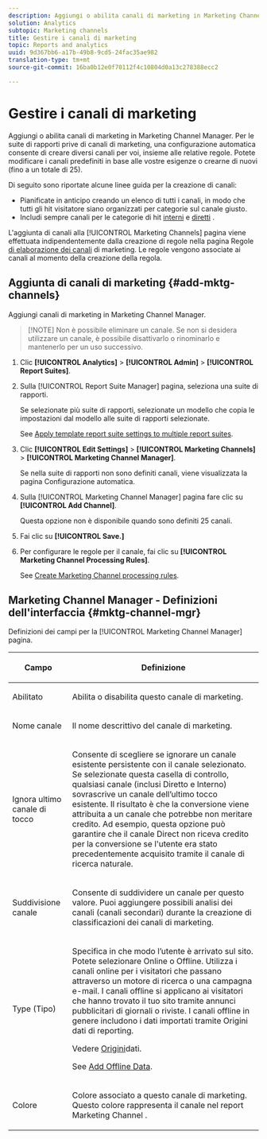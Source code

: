 ```yaml
---
description: Aggiungi o abilita canali di marketing in Marketing Channel Manager. Per le suite di rapporti prive di canali di marketing, una configurazione automatica consente di creare diversi canali per voi, insieme alle relative regole. Potete modificare i canali predefiniti in base alle vostre esigenze o crearne di nuovi (fino a un totale di 25).
solution: Analytics
subtopic: Marketing channels
title: Gestire i canali di marketing
topic: Reports and analytics
uuid: 9d367bb6-a17b-49b8-9cd5-24fac35ae982
translation-type: tm+mt
source-git-commit: 16ba0b12e0f70112f4c10804d0a13c278388ecc2

---
```



# Gestire i canali di marketing

Aggiungi o abilita canali di marketing in Marketing Channel Manager. Per le suite di rapporti prive di canali di marketing, una configurazione automatica consente di creare diversi canali per voi, insieme alle relative regole. Potete modificare i canali predefiniti in base alle vostre esigenze o crearne di nuovi (fino a un totale di 25).

Di seguito sono riportate alcune linee guida per la creazione di canali:

* Pianificate in anticipo creando un elenco di tutti i canali, in modo che tutti gli hit visitatore siano organizzati per categorie sul canale giusto.
* Includi sempre canali per le categorie di hit [interni](/help/components/c-marketing-channels/c-faq.md) e [diretti](/help/components/c-marketing-channels/c-faq.md) .

L'aggiunta di canali alla [!UICONTROL Marketing Channels] pagina viene effettuata indipendentemente dalla creazione di regole nella pagina Regole [di elaborazione dei canali](/help/components/c-marketing-channels/t-rules.md) di marketing. Le regole vengono associate ai canali al momento della creazione della regola.

## Aggiunta di canali di marketing {#add-mktg-channels}

Aggiungi canali di marketing in Marketing Channel Manager.

> [!NOTE] Non è possibile eliminare un canale. Se non si desidera utilizzare un canale, è possibile disattivarlo o rinominarlo e mantenerlo per un uso successivo.

1. Clic **[!UICONTROL Analytics]** &gt; **[!UICONTROL Admin]** &gt; **[!UICONTROL Report Suites]**.
1. Sulla [!UICONTROL Report Suite Manager] pagina, seleziona una suite di rapporti.

   Se selezionate più suite di rapporti, selezionate un modello che copia le impostazioni dal modello alle suite di rapporti selezionate.

   See [Apply template report suite settings to multiple report suites](/help/components/c-marketing-channels/t-template.md).

1. Clic **[!UICONTROL Edit Settings]** &gt; **[!UICONTROL Marketing Channels]** &gt; **[!UICONTROL Marketing Channel Manager]**.

   Se nella suite di rapporti non sono definiti canali, viene visualizzata la pagina Configurazione [](/help/components/c-marketing-channels/c-channel-autosetup.md) automatica.

1. Sulla [!UICONTROL Marketing Channel Manager] pagina fare clic su **[!UICONTROL Add Channel]**.

   Questa opzione non è disponibile quando sono definiti 25 canali.

1. Fai clic su **[!UICONTROL Save.]**
1. Per configurare le regole per il canale, fai clic su **[!UICONTROL Marketing Channel Processing Rules]**.

   See [Create Marketing Channel processing rules](/help/components/c-marketing-channels/t-rules.md).

## Marketing Channel Manager - Definizioni dell'interfaccia {#mktg-channel-mgr}

Definizioni dei campi per la [!UICONTROL Marketing Channel Manager] pagina.

<table id="table_C18A0F1C9E214EB585A29801BA2400F8"> 
 <thead> 
  <tr> 
   <th colname="col1" class="entry"> <p>Campo </p> </th> 
   <th colname="col2" class="entry"> <p>Definizione </p> </th> 
  </tr> 
 </thead>
 <tbody> 
  <tr> 
   <td colname="col1"> <p>Abilitato </p> </td> 
   <td colname="col2"> <p> Abilita o disabilita questo canale di marketing. </p> </td> 
  </tr> 
  <tr> 
   <td colname="col1"> <p>Nome canale </p> </td> 
   <td colname="col2"> <p>Il nome descrittivo del canale di marketing. </p> </td> 
  </tr> 
  <tr> 
   <td colname="col1"> <p>Ignora ultimo canale di tocco </p> </td> 
   <td colname="col2"> <p> Consente di scegliere se ignorare un canale esistente persistente con il canale selezionato. Se selezionate questa casella di controllo, qualsiasi canale (inclusi Diretto e Interno) sovrascrive un canale dell’ultimo tocco esistente. Il risultato è che la conversione viene attribuita a un canale che potrebbe non meritare credito. Ad esempio, questa opzione può garantire che il canale Direct non riceva credito per la conversione se l'utente era stato precedentemente acquisito tramite il canale di ricerca naturale. </p> </td> 
  </tr> 
  <tr> 
   <td colname="col1"> <p>Suddivisione canale </p> </td> 
   <td colname="col2"> <p>Consente di suddividere un canale per questo valore. Puoi aggiungere possibili analisi dei canali (canali secondari) durante la creazione di classificazioni dei canali di marketing. </p> </td> 
  </tr> 
  <tr> 
   <td colname="col1"> <p>Type (Tipo) </p> </td> 
   <td colname="col2"> <p> Specifica in che modo l’utente è arrivato sul sito. Potete selezionare <span class="uicontrol"> Online</span> o <span class="uicontrol"> Offline</span>. Utilizza i canali online per i visitatori che passano attraverso un motore di ricerca o una campagna e-mail. I canali offline si applicano ai visitatori che hanno trovato il tuo sito tramite annunci pubblicitari di giornali o riviste. I canali offline in genere includono i dati importati tramite Origini dati di reporting. </p> <p>Vedere <a href="https://marketing.adobe.com/resources/help/en_US/sc/datasources/"  > Origini</a>dati. </p> <p>See <a href="/help/components/c-marketing-channels/t-offline-data.md"   > Add Offline Data</a>. </p> </td> 
  </tr> 
  <tr> 
   <td colname="col1"> <p>Colore </p> </td> 
   <td colname="col2"> <p>Colore associato a questo canale di marketing. Questo colore rappresenta il canale nel report <span class="wintitle"> Marketing Channel</span> . </p> </td> 
  </tr> 
 </tbody> 
</table>

